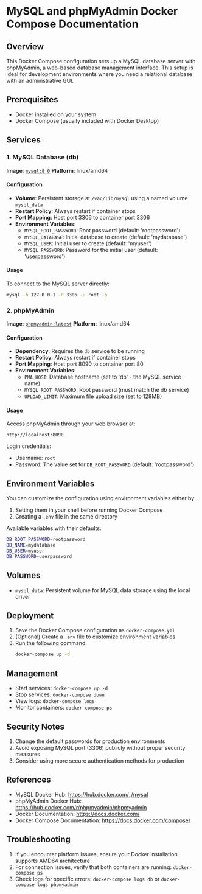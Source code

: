 # MySQL and phpMyAdmin Docker Compose Documentation

## Overview

This Docker Compose configuration sets up a MySQL database server with phpMyAdmin, a web-based database management interface. This setup is ideal for development environments where you need a relational database with an administrative GUI.

## Prerequisites

- Docker installed on your system
- Docker Compose (usually included with Docker Desktop)

## Services

### 1. MySQL Database (db)

**Image**: [`mysql:8.0`](https://hub.docker.com/_/mysql)
**Platform**: linux/amd64

#### Configuration

- **Volume**: Persistent storage at `/var/lib/mysql` using a named volume `mysql_data`
- **Restart Policy**: Always restart if container stops
- **Port Mapping**: Host port 3306 to container port 3306
- **Environment Variables**:
  - `MYSQL_ROOT_PASSWORD`: Root password (default: 'rootpassword')
  - `MYSQL_DATABASE`: Initial database to create (default: 'mydatabase')
  - `MYSQL_USER`: Initial user to create (default: 'myuser')
  - `MYSQL_PASSWORD`: Password for the initial user (default: 'userpassword')

#### Usage

To connect to the MySQL server directly:

```bash
mysql -h 127.0.0.1 -P 3306 -u root -p
```

### 2. phpMyAdmin

**Image**: [`phpmyadmin:latest`](https://hub.docker.com/r/phpmyadmin/phpmyadmin)
**Platform**: linux/amd64

#### Configuration

- **Dependency**: Requires the `db` service to be running
- **Restart Policy**: Always restart if container stops
- **Port Mapping**: Host port 8090 to container port 80
- **Environment Variables**:
  - `PMA_HOST`: Database hostname (set to 'db' - the MySQL service name)
  - `MYSQL_ROOT_PASSWORD`: Root password (must match the db service)
  - `UPLOAD_LIMIT`: Maximum file upload size (set to 128MB)

#### Usage

Access phpMyAdmin through your web browser at:

```
http://localhost:8090
```

Login credentials:

- Username: `root`
- Password: The value set for `DB_ROOT_PASSWORD` (default: 'rootpassword')

## Environment Variables

You can customize the configuration using environment variables either by:

1. Setting them in your shell before running Docker Compose
2. Creating a `.env` file in the same directory

Available variables with their defaults:

```bash
DB_ROOT_PASSWORD=rootpassword
DB_NAME=mydatabase
DB_USER=myuser
DB_PASSWORD=userpassword
```

## Volumes

- `mysql_data`: Persistent volume for MySQL data storage using the local driver

## Deployment

1. Save the Docker Compose configuration as `docker-compose.yml`
2. (Optional) Create a `.env` file to customize environment variables
3. Run the following command:
   ```bash
   docker-compose up -d
   ```

## Management

- Start services: `docker-compose up -d`
- Stop services: `docker-compose down`
- View logs: `docker-compose logs`
- Monitor containers: `docker-compose ps`

## Security Notes

1. Change the default passwords for production environments
2. Avoid exposing MySQL port (3306) publicly without proper security measures
3. Consider using more secure authentication methods for production

## References

- MySQL Docker Hub: https://hub.docker.com/_/mysql
- phpMyAdmin Docker Hub: https://hub.docker.com/r/phpmyadmin/phpmyadmin
- Docker Documentation: https://docs.docker.com/
- Docker Compose Documentation: https://docs.docker.com/compose/

## Troubleshooting

1. If you encounter platform issues, ensure your Docker installation supports AMD64 architecture
2. For connection issues, verify that both containers are running: `docker-compose ps`
3. Check logs for specific errors: `docker-compose logs db` or `docker-compose logs phpmyadmin`

